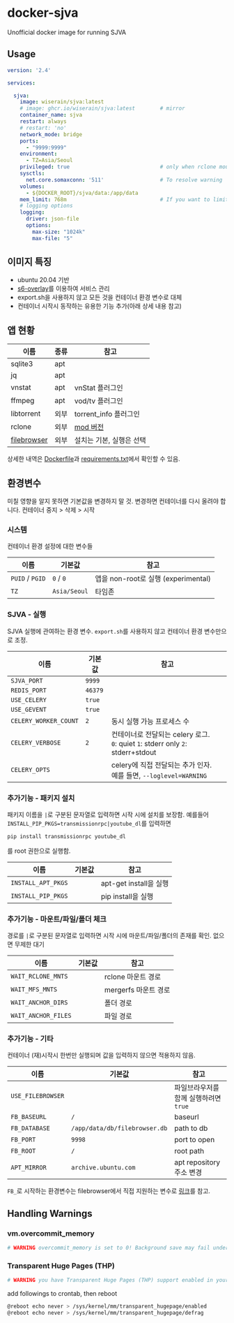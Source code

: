 # docker-sjva

Unofficial docker image for running SJVA

## Usage

```yaml
version: '2.4'

services:

  sjva:
    image: wiserain/sjva:latest
    # image: ghcr.io/wiserain/sjva:latest        # mirror
    container_name: sjva
    restart: always
    # restart: 'no'
    network_mode: bridge
    ports:
      - "9999:9999"
    environment:
      - TZ=Asia/Seoul
    privileged: true                             # only when rclone mount used
    sysctls:
      net.core.somaxconn: '511'                  # To resolve warning
    volumes:
      - ${DOCKER_ROOT}/sjva/data:/app/data
    mem_limit: 768m                              # If you want to limit memory usage
    # logging options
    logging:
      driver: json-file
      options:
        max-size: "1024k"
        max-file: "5"
```

## 이미지 특징

- ubuntu 20.04 기반
- [s6-overlay](https://github.com/just-containers/s6-overlay)를 이용하여 서비스 관리
- export.sh을 사용하지 않고 모든 것을 컨테이너 환경 변수로 대체
- 컨테이너 시작시 동작하는 유용한 기능 추가(아래 상세 내용 참고)

## 앱 현황

| 이름 | 종류 | 참고 |
|--|--|--|
| sqlite3 | apt |  |
| jq | apt |  |
| vnstat | apt | vnStat 플러그인 |
| ffmpeg | apt | vod/tv 플러그인 |
| libtorrent | 외부 | torrent_info 플러그인 |
| rclone | 외부 | [mod 버전](https://github.com/wiserain/rclone/releases) |
| [filebrowser](https://github.com/filebrowser/filebrowser/releases) | 외부 | 설치는 기본, 실행은 선택 |

상세한 내역은 [Dockerfile](https://github.com/wiserain/docker-sjva/blob/master/Dockerfile)과 [requirements.txt](https://github.com/wiserain/docker-sjva/blob/master/requirements.txt)에서 확인할 수 있음.

## 환경변수

미칠 영향을 알지 못하면 기본값을 변경하지 말 것. 변경하면 컨테이너를 다시 올려야 합니다. 컨테이너 중지 > 삭제 > 시작

### 시스템

컨테이너 환경 설정에 대한 변수들

| 이름 | 기본값 | 참고 |
|--|--|--|
| `PUID` / `PGID` | `0` / `0` | 앱을 non-root로 실행 (experimental) |
| `TZ` | `Asia/Seoul` | 타임존 |

### SJVA - 실행

SJVA 실행에 관여하는 환경 변수. `export.sh`를 사용하지 않고 컨테이너 환경 변수만으로 조정.

| 이름 | 기본값 | 참고 |
|--|--|--|
| `SJVA_PORT` | `9999` |  |
| `REDIS_PORT` | `46379` |  |
| `USE_CELERY` | `true` |  |
| `USE_GEVENT` | `true` |  |
| `CELERY_WORKER_COUNT` | `2` | 동시 실행 가능 프로세스 수 |
| `CELERY_VERBOSE` | `2` | 컨테이너로 전달되는 celery 로그. <br>`0`: quiet `1`: stderr only `2`: stderr+stdout |
| `CELERY_OPTS` |  | celery에 직접 전달되는 추가 인자. <br>예를 들면, `--loglevel=WARNING` |

### 추가기능 - 패키지 설치

패키지 이름을 `|`로 구분된 문자열로 입력하면 시작 시에 설치를 보장함. 예를들어 `INSTALL_PIP_PKGS=transmissionrpc|youtube_dl`를 입력하면 

```bash
pip install transmissionrpc youtube_dl
```

를 root 권한으로 실행함.

| 이름 | 기본값 | 참고 |
|--|--|--|
| `INSTALL_APT_PKGS` |  | apt-get install을 실행 |
| `INSTALL_PIP_PKGS` |  | pip install을 실행 |

### 추가기능 - 마운트/파일/폴더 체크

경로를 `|`로 구분된 문자열로 입력하면 시작 시에 마운트/파일/폴더의 존재를 확인. 없으면 무제한 대기

| 이름 | 기본값 | 참고 |
|--|--|--|
| `WAIT_RCLONE_MNTS` |  | rclone 마운트 경로 |
| `WAIT_MFS_MNTS` |  | mergerfs 마운트 경로 |
| `WAIT_ANCHOR_DIRS` |  | 폴더 경로 |
| `WAIT_ANCHOR_FILES` |  | 파일 경로 |

### 추가기능 - 기타

컨테이너 (재)시작시 한번만 실행되며 값을 입력하지 않으면 적용하지 않음.

| 이름 | 기본값 | 참고 |
|--|--|--|
| `USE_FILEBROWSER` |  | 파일브라우저를 함께 실행하려면 `true` |
| `FB_BASEURL` | `/` | baseurl |
| `FB_DATABASE` | `/app/data/db/filebrowser.db` | path to db |
| `FB_PORT` | `9998` | port to open |
| `FB_ROOT` | `/` | root path |
| `APT_MIRROR` | `archive.ubuntu.com` | apt repository 주소 변경 |

`FB_`로 시작하는 환경변수는 filebrowser에서 직접 지원하는 변수로 [링크](https://filebrowser.org/cli/filebrowser)를 참고.

## Handling Warnings

### vm.overcommit_memory

```bash
# WARNING overcommit_memory is set to 0! Background save may fail under low memory condition. To fix this issue add 'vm.overcommit_memory = 1' to /etc/sysctl.conf and then reboot or run the command 'sysctl vm.overcommit_memory=1' for this to take effect.
```

### Transparent Huge Pages (THP)

```bash
# WARNING you have Transparent Huge Pages (THP) support enabled in your kernel. This will create latency and memory usage issues with Redis. To fix this issue run the command 'echo never > /sys/kernel/mm/transparent_hugepage/enabled' as root, and add it to your /etc/rc.local in order to retain the setting after a reboot. Redis must be restarted after THP is disabled.
```

add followings to crontab, then reboot

```bash
@reboot echo never > /sys/kernel/mm/transparent_hugepage/enabled
@reboot echo never > /sys/kernel/mm/transparent_hugepage/defrag
```
